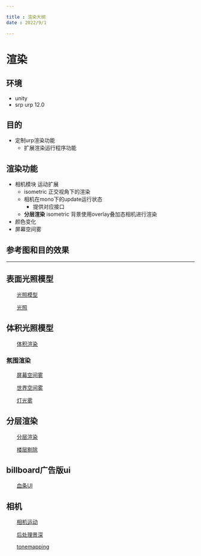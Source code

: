 ```yaml
--- 

title : 渲染大纲
date : 2022/9/1

---
```


# 渲染

## 环境

- unity
- srp urp 12.0

## 目的

- 定制urp渲染功能
    - 扩展渲染运行程序功能

## 渲染功能

- 相机模块 运动扩展
    - isometric 正交视角下的渲染
    - 相机在mono下的update运行状态
        - 提供对应接口
    - **分层渲染** isometric 背景使用overlay叠加态相机进行渲染
- 颜色变化
- 屏幕空间雾


## 参考图和目的效果

---

## 表面光照模型

&emsp;&emsp;[光照模型]()

&emsp;&emsp;[光照]()

## 体积光照模型

&emsp;&emsp;[体积渲染]()

### 氛围渲染

&emsp;&emsp;[屏幕空间雾]()

&emsp;&emsp;[世界空间雾]()

&emsp;&emsp;[灯光雾]()

## 分层渲染

&emsp;&emsp;[分层渲染]()

&emsp;&emsp;[楼层剔除]()

## billboard广告版ui

&emsp;&emsp;[血条UI]()

## 相机

&emsp;&emsp;[相机运动]()

&emsp;&emsp;[后处理景深]()

&emsp;&emsp;[tonemapping]()